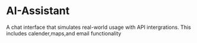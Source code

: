 # AI-Assistant
A chat interface that simulates real-world usage with API intergrations.
This includes calender,maps,and email functionality
